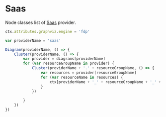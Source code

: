 # Saas

Node classes list of [Saas](https://github.com/mingrammer/diagrams/tree/master/resources/saas) provider.

<script>listResources("saas");</script>

```js
ctx.attributes.graphviz.engine = 'fdp'

var providerName = 'saas'

Diagram(providerName, () => {
	Cluster(providerName, () => {
		var provider = diagrams[providerName]
		for (var resourceGroupName in provider) {
			Cluster(providerName + '.' + resourceGroupName, () => {
				var resources = provider[resourceGroupName]
				for (var resourceName in resources) {
					ctx[providerName + '_' + resourceGroupName + '_' + resourceName] = resources[resourceName](resourceName)
				}
			})
			
		}
	})
})
```
